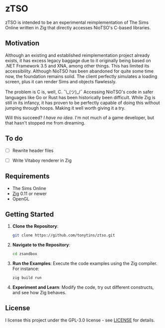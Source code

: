 # zTSO

zTSO is intended to be an experimental reimplementation of The Sims Online written in Zig that directly accesses NioTSO's C-based libraries.

## Motivation

Although an existing and established reimplementation project already exists, it has excess legacy baggage due to it originally being based on .NET Framework 3.5 and XNA, among other things. This has limited its accessibility. Although NioTSO has been abandoned for quite some time now, the foundation remains solid. The client perfectly simulates a loading screen, plus it can render Sims and objects flawlessly.

The problem is C is, well, C. ¯\\\_(ツ)\_/¯ Accessing NioTSO's code in safer languages like Go or Rust has been historically been difficult. While Zig is still in its infancy, it has proven to be perfectly capable of doing this without jumping through hoops. Making it well worth giving it a try.

Will this succeed? *I have no idea*. I'm not much of a game developer, but that hasn't stopped me from dreaming.

## To do

- [ ] Rewrite header files

- [ ] Write Vitaboy renderer in Zig

## Requirements

- The Sims Online
- [Zig](https://ziglang.org/) 0.11 or newer
- OpenGL

## Getting Started

1. **Clone the Repository**:

   ```bash
   git clone https://github.com/tonytins/ztso.git
   ```

2. **Navigate to the Repository**:

   ```bash
   cd zsandbox
   ```

3. **Run the Examples**: Execute the code examples using the Zig compiler. For instance:

   ```bash
   zig build run
   ```

4. **Experiment and Learn**: Modify the code, try out different constructs, and see how Zig behaves.

## License

I license this project under the GPL-3.0 license - see [LICENSE](LICENSE) for details.